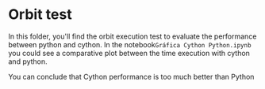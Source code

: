 # Orbit test

In this folder, you'll find the orbit execution test to evaluate the performance between python and cython. In the notebook```Gráfica Cython Python.ipynb``` you could see a comparative plot between the time execution with cython and python. 

You can conclude that Cython performance is too much better than Python
